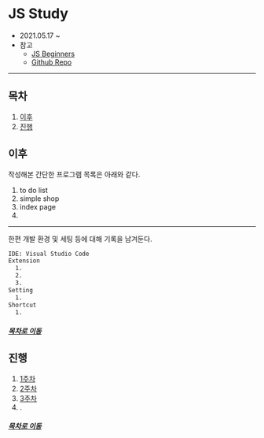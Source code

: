 JS Study
=====
* 2021.05.17 ~
* 참고
    * [JS Beginners](https://jsbeginners.com/javascript-projects-for-beginners/)
    * [Github Repo](https://github.com/hsyeon4001/JSstudy)
- - -
## 목차
1. [이후](#이후)
2. [진행](#진행)

## 이후
작성해본 간단한 프로그램 목록은 아래와 같다.

1. to do list
2. simple shop
3. index page
4.

- - -
한편 개발 환경 및 세팅 등에 대해 기록을 남겨둔다.

```txt
IDE: Visual Studio Code
Extension
  1.
  2.
  3.
Setting
  1.
Shortcut
  1.
```

##### [목차로 이동](#목차)

## 진행
1. [1주차](week01/week_01.md)
2. [2주차](week02/week_02.md)
3. [3주차](week03/week_03.md)
4. .

##### [목차로 이동](#목차)